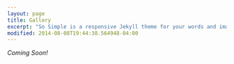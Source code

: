 ```yaml
---
layout: page
title: Gallery
excerpt: "So Simple is a responsive Jekyll theme for your words and images."
modified: 2014-08-08T19:44:38.564948-04:00
---
```


*Coming Soon!*
